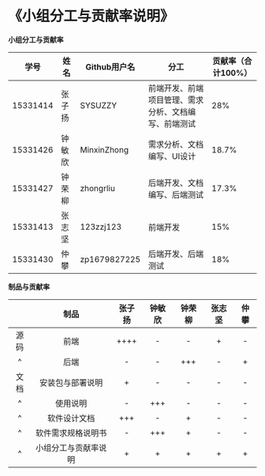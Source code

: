 # 《小组分工与贡献率说明》 

**小组分工与贡献率**

| 学号     | 姓名   | Github用户名 | 分工                                                 | 贡献率（合计100%） |
| -------- | ------ | ------------ | ---------------------------------------------------- | ------------------ |
| 15331414 | 张子扬 | SYSUZZY      | 前端开发、前端项目管理、需求分析、文档编写、前端测试 | 28%                |
| 15331426 | 钟敏欣 | MinxinZhong  | 需求分析、文档编写、UI设计                           | 18.7%                |
| 15331427 | 钟荣柳 | zhongrliu    | 后端开发、文档编写、后端测试                         | 17.3%                |
| 15331413 | 张志坚 | 123zzj123    | 前端开发                                             | 15%                 |
| 15331430 | 仲攀   | zp1679827225 | 后端开发、后端测试                                   | 18%                 |

**制品与贡献率**

|      |         制品         | 张子扬 | 钟敏欣 | 钟荣柳 | 张志坚 | 仲攀 |
| :--: | :------------------: | :----: | :----: | :----: | :----: | :--: |
| 源码 |         前端         |  ++++  |   -    |   -    |   +    |  -   |
|  ^   |         后端         |   -    |   -    |  +++   |   -    |  +   |
| 文档 |   安装包与部署说明   |   +    |   -    |   -    |   -    |  -   |
|  ^   |       使用说明       |   -    |  +++   |   -    |   -    |  -   |
|  ^   |     软件设计文档     |  +++   |   -    |   +    |   -    |  -   |
|  ^   |  软件需求规格说明书  |   -    |  +++   |   +    |   -    |  -   |
|  ^   | 小组分工与贡献率说明 |   +    |   +    |   +    |   +    |  +   |

